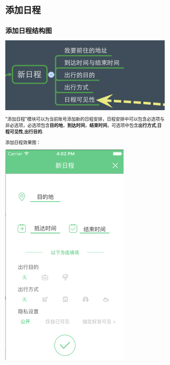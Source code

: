 # 添加日程


## 添加日程结构图


![添加日程](新日程1.png)

"添加日程"模块可以为当前账号添加新的日程安排，日程安排中可以包含必选项与非必选项，必选项包含**目的地**，**到达时间**，**结束时间**，可选项中包含**出行方式**,**日程可见性**,**出行目的**.


添加日程效果图：


![新日程](新日程.png)









